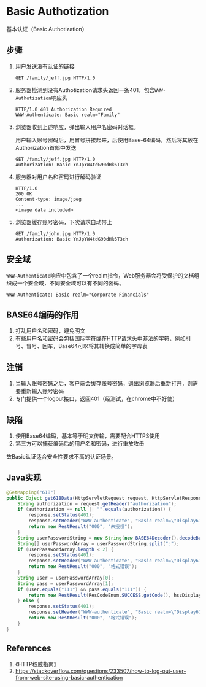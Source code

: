 # Basic Authotization

基本认证（Basic Authotization）

## 步骤

1. 用户发送没有认证的链接

   ```
   GET /family/jeff.jpg HTTP/1.0
   ```

2. 服务器检测到没有Authotization请求头返回一条401，包含`WWW-Authotization`响应头

   ```
   HTTP/1.0 401 Authorization Required
   WWW-Authenticate: Basic realm="Family"
   ```

3. 浏览器收到上述响应，弹出输入用户名密码对话框。

   用户输入账号密码后，用冒号拼接起来，后使用Base-64编码，然后将其放在Authorization首部中发送

   ```
   GET /family/jeff.jpg HTTP/1.0
   Authorization: Basic YnJpYW4tdG90dHk6T3ch
   ```

4. 服务器对用户名和密码进行解码验证

   ```
   HTTP/1.0
   200 OK
   Content-type: image/jpeg
   ...
   <image data included>
   ```

5. 浏览器缓存账号密码，下次请求自动带上

   ```
   GET /family/john.jpg HTTP/1.0
   Authorization: Basic YnJpYW4tdG90dHk6T3ch
   ```

## 安全域

`WWW-Authenticate`响应中包含了一个realm指令，Web服务器会将受保护的文档组织成一个安全域，不同安全域可以有不同的密码。

```
WWW-Authenticate: Basic realm="Corporate Financials"
```

## BASE64编码的作用

1. 打乱用户名和密码，避免明文
2. 有些用户名和密码会包括国际字符或在HTTP请求头中非法的字符，例如引号、冒号、回车，Base64可以将其转换成简单的字母表

## 注销

1. 当输入账号密码之后，客户端会缓存账号密码，退出浏览器后重新打开，则需要重新输入账号密码
2. 专门提供一个logout接口，返回401（经测试，在chrome中不好使）

## 缺陷

1. 使用Base64编码，基本等于明文传输，需要配合HTTPS使用
2. 第三方可以捕获编码后的用户名和密码，进行重放攻击

故Basic认证适合安全性要求不高的认证场景。

## Java实现

```java
@GetMapping("618")
public Object get618Data(HttpServletRequest request, HttpServletResponse response) throws IOException {
    String authorization = request.getHeader("authorization");
    if (authorization == null || "".equals(authorization)) {
        response.setStatus(401);
        response.setHeader("WWW-authenticate", "Basic realm=\"Display618\"");
        return new RestResult("000", "未授权");
    }
    String userPasswordString = new String(new BASE64Decoder().decodeBuffer(authorization.split(" ")[1]));
    String[] userPasswordArray = userPasswordString.split(":");
    if (userPasswordArray.length < 2) {
        response.setStatus(401);
        response.setHeader("WWW-authenticate", "Basic realm=\"Display618\"");
        return new RestResult("000", "格式错误");
    }
    String user = userPasswordArray[0];
    String pass = userPasswordArray[1];
    if (user.equals("111") && pass.equals("111")) {
        return new RestResult(ResCodeEnum.SUCCESS.getCode(), hszDisplayService.get618Data());
    } else {
        response.setStatus(401);
        response.setHeader("WWW-authenticate", "Basic realm=\"Display618\"");
        return new RestResult("000", "格式错误");
    }
}
```

## References

1. 《HTTP权威指南》
2. https://stackoverflow.com/questions/233507/how-to-log-out-user-from-web-site-using-basic-authentication

